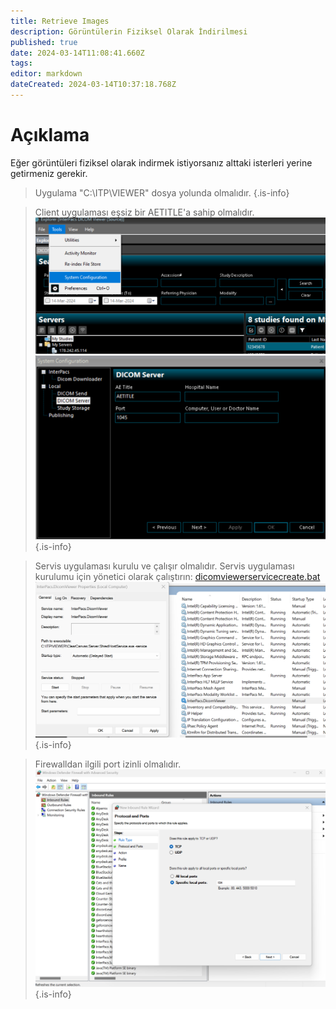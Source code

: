 ```yaml
---
title: Retrieve Images
description: Görüntülerin Fiziksel Olarak İndirilmesi
published: true
date: 2024-03-14T11:08:41.660Z
tags: 
editor: markdown
dateCreated: 2024-03-14T10:37:18.768Z
---
```


# Açıklama
Eğer görüntüleri fiziksel olarak indirmek istiyorsanız alttaki isterleri yerine getirmeniz gerekir.


> Uygulama "C:\ITP\VIEWER" dosya yolunda olmalıdır.
{.is-info}


> Client uygulaması eşsiz bir AETITLE'a sahip olmalıdır.
> ![retrieve1.png](/retrieve1.png)
> ![retrieve2.png](/retrieve2.png)
{.is-info}


> Servis uygulaması kurulu ve çalışır olmalıdır.
> Servis uygulaması kurulumu için yönetici olarak çalıştırın: [dicomviewerservicecreate.bat](/dicomviewerservicecreate.bat)
> ![retrieve3.png](/retrieve3.png)
{.is-info}



> Firewalldan ilgili port izinli olmalıdır.
> ![retrieve4.png](/retrieve4.png)
{.is-info}


